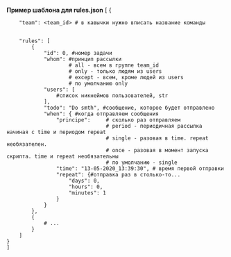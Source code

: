 **Пример шаблона для rules.json**
	[
	{
	
	
		"team": <team_id> # в кавычки нужно вписать название команды 
		
		
		"rules": [
			{
				"id": 0, #номер задачи
				"whom": #принцип рассылки
						# all - всем в группе team_id
						# only - только людям из users
						# except - всем, кроме людей из users
						# по умолчанию only
				"users": [
					#список никнеймов пользователей, str  
				],
				"todo": "Do smth", #сообщение, которое будет отправлено 
				"when": { #когда отправляем сообщения  
					"principe": 	# сколько раз отправляем  
									# period - периодичная рассылка начиная с time и периодом repeat
									# single - разовая в time. repeat необязателен. 
									# once - разовая в момент запуска скрипта. time и repeat необязательны
									# по умолчанию - single
					"time": "13-05-2020_13:39:30", # время первой отправки
					"repeat": {#отправка раз в столько-то...  
						"days": 0,
						"hours": 0,
						"minutes": 1
					}
				}
			},
			{
				# ...
			}
		]
	}
	] 
 
